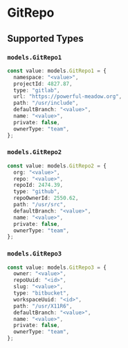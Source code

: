 # GitRepo


## Supported Types

### `models.GitRepo1`

```typescript
const value: models.GitRepo1 = {
  namespace: "<value>",
  projectId: 4827.87,
  type: "gitlab",
  url: "https://powerful-meadow.org",
  path: "/usr/include",
  defaultBranch: "<value>",
  name: "<value>",
  private: false,
  ownerType: "team",
};
```

### `models.GitRepo2`

```typescript
const value: models.GitRepo2 = {
  org: "<value>",
  repo: "<value>",
  repoId: 2474.39,
  type: "github",
  repoOwnerId: 2550.62,
  path: "/usr/src",
  defaultBranch: "<value>",
  name: "<value>",
  private: false,
  ownerType: "team",
};
```

### `models.GitRepo3`

```typescript
const value: models.GitRepo3 = {
  owner: "<value>",
  repoUuid: "<id>",
  slug: "<value>",
  type: "bitbucket",
  workspaceUuid: "<id>",
  path: "/usr/X11R6",
  defaultBranch: "<value>",
  name: "<value>",
  private: false,
  ownerType: "team",
};
```

